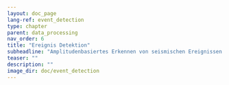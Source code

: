 ```yaml
---
layout: doc_page
lang-ref: event_detection
type: chapter
parent: data_processing
nav_order: 6
title: "Ereignis Detektion"
subheadline: "Amplitudenbasiertes Erkennen von seismischen Ereignissen."
teaser: ""
description: ""
image_dir: doc/event_detection
---
```

